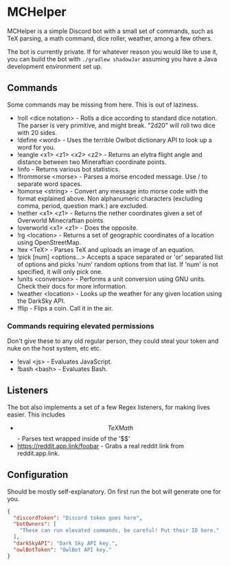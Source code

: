 # MCHelper

MCHelper is a simple Discord bot with a small set of commands, such as
TeX parsing, a math command, dice roller, weather, among a few others.

The bot is currently private. If for whatever reason you would like to
use it, you can build the bot with `./gradlew shadowJar` assuming you
have a Java development environment set up.

## Commands
Some commands may be missing from here. This is out of laziness.
* !roll \<dice notation> - Rolls a dice according to standard dice notation. The parser
is very primitive, and might break. "2d20" will roll two dice with 20
sides.
* !define \<word> - Uses the terrible Owlbot dictionary API to look up a word
for you.
* !eangle \<x1> \<z1> \<x2> \<z2> - Returns an elytra flight angle
and distance between two Mineraftian coordinate points.
* !info - Returns various bot statistics.
* !frommorse \<morse> - Parses a morse encoded message. Use / to separate
word spaces.
* !tomorse \<string> - Convert any message into morse code with the
format explained above. Non alphanumeric characters (excluding comma,
period, question mark.)
are excluded.
* !nether \<x1> \<z1> - Returns the nether coordinates given a set of
Overworld Minecraftian points.
* !overworld \<x1> \<z1> - Does the opposite.
* !rg \<location> - Returns a set of geographic coordinates of a
location using OpenStreetMap.
* !tex \<TeX> - Parses TeX and uploads an image of an equation.
* !pick \[num] \<options...> Accepts a space separated or 'or' separated 
list of options and picks 'num' random options from that list. If 'num' 
is not specified, it will only pick one.
* !units \<conversion> - Performs a unit conversion using GNU units.
Check their docs for more information.
* !weather \<location> - Looks up the weather for any given location
using the DarkSky API.
* !flip - Flips a coin. Call it in the air.

### Commands requiring elevated permissions
Don't give these to any old regular person, they could steal your token
and nuke on the host system, etc etc.
* !eval \<js> - Evaluates JavaScript.
* !bash \<bash> - Evaluates Bash.


## Listeners
The bot also implements a set of a few Regex listeners, for making
lives easier. This includes
* $$TeX Math$$ - Parses text wrapped inside of the '$$'
* https://reddit.app.link/foobar - Grabs a real reddit link from 
reddit.app.link.

## Configuration
Should be mostly self-explanatory. On first run the bot will generate
one for you.

```json
{
  "discordToken": "Discord token goes here",
  "botOwners": [
    "These can run elevated commands, be careful! Put their ID here."
  ],
  "darkSkyAPI": "Dark Sky API key.",
  "owlBotToken": "OwlBot API key."
}
```
